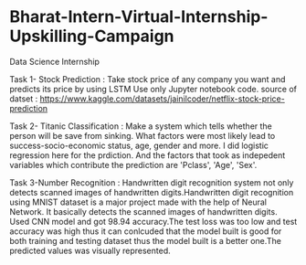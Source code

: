 # Bharat-Intern-Virtual-Internship-Upskilling-Campaign
Data Science Internship

Task 1- Stock Prediction :
Take stock price of any company you want and predicts its price by using LSTM Use only Jupyter notebook code.
source of datset : https://www.kaggle.com/datasets/jainilcoder/netflix-stock-price-prediction

Task 2- Titanic Classification :
Make a system which tells whether the person will be save from sinking. What factors were most likely lead to success-socio-economic status, age, gender and more.
I did logistic regression here for the prdiction. And the factors that took as indepedent variables which contribute the prediction are 'Pclass', 'Age', 'Sex'.

Task 3-Number Recognition :
Handwritten digit recognition system not only detects scanned images of handwritten digits.Handwritten digit recognition using MNIST dataset is a major project made with the help of Neural Network. It basically detects the scanned images of handwritten digits.
Used CNN model and got 98.94 accuracy.The test loss was too low and test accuracy was high thus it can conlcuded that the model built is good for both training and testing dataset thus the model built is a better one.The predicted values was visually represented.
